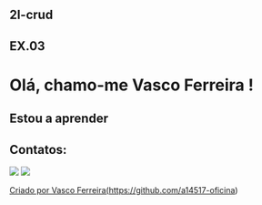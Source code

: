 ## 2I-crud
## EX.03

# Olá, chamo-me Vasco Ferreira ! 


## Estou a aprender

<link rel="stylesheet" type='text/css' href="https://cdn.jsdelivr.net/gh/devicons/devicon@latest/devicon.min.css" /> <link rel="stylesheet" type='text/css' href="https://cdn.jsdelivr.net/gh/devicons/devicon@latest/devicon.min.css" /> <link rel="stylesheet" type='text/css' href="https://cdn.jsdelivr.net/gh/devicons/devicon@latest/devicon.min.css" /> <link rel="stylesheet" type='text/css' href="https://cdn.jsdelivr.net/gh/devicons/devicon@latest/devicon.min.css" /> <link rel="stylesheet" type='text/css' href="https://cdn.jsdelivr.net/gh/devicons/devicon@latest/devicon.min.css" /> <link rel="stylesheet" type='text/css' href="https://cdn.jsdelivr.net/gh/devicons/devicon@latest/devicon.min.css" />           
          

## Contatos:
<div>
   <a href = "mailto:a14517@oficina.pt"><img loading="lazy" src="https://img.shields.io/badge/Gmail-D14836?style=for-the-badge&logo=gmail&logoColor=white" target="_blank"></a>
   <a href="https://www.linkedin.com/in/Vasco Oliveira Ferreira" target="_blank"><img loading="lazy" src="https://img.shields.io/badge/-LinkedIn-%230077B5?style=for-the-badge&logo=linkedin&logoColor=white" target="_blank"</a>   
</div>

   
Criado por Vasco Ferreira(https://github.com/a14517-oficina)
